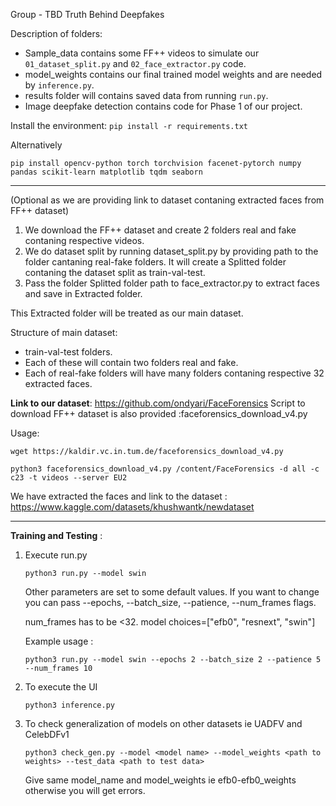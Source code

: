 Group - TBD Truth Behind Deepfakes

Description of folders:
- Sample_data contains some FF++ videos to simulate our `01_dataset_split.py` and `02_face_extractor.py` code.
- model_weights contains our final trained model weights and are needed by  `inference.py`.
- results folder will contains saved data from running `run.py`.
- Image deepfake detection contains code for Phase 1 of our project.


Install the environment:
`pip install -r requirements.txt`

Alternatively

`pip install opencv-python torch torchvision facenet-pytorch numpy pandas scikit-learn matplotlib tqdm seaborn`

---
(Optional as we are providing link to dataset contaning extracted faces from FF++ dataset)


1. We download the FF++ dataset and create 2 folders real and fake contaning respective videos.
2. We do dataset split by running dataset_split.py by providing path to the folder cantaning real-fake folders. It will create a Splitted folder contaning the dataset split as train-val-test.
3. Pass the folder Splitted folder path to face_extractor.py to extract faces and save in Extracted folder.

This Extracted folder will be treated as our main dataset.

Structure of main dataset:
- train-val-test folders.
- Each of these will contain two folders real and fake.
- Each of real-fake folders will have many folders contaning respective 32 extracted faces.

**Link to our dataset**: <https://github.com/ondyari/FaceForensics>
Script to download FF++ dataset is also provided :faceforensics_download_v4.py

Usage:

`wget https://kaldir.vc.in.tum.de/faceforensics_download_v4.py`

`python3 faceforensics_download_v4.py /content/FaceForensics -d all -c c23 -t videos --server EU2`

We have extracted the faces and link to the dataset :
<https://www.kaggle.com/datasets/khushwantk/newdataset>

---

**Training and Testing** :
1. Execute run.py

    `python3 run.py --model swin`

    Other parameters are set to some default values. If you want to change you can pass --epochs, --batch_size, --patience, --num_frames flags.

    num_frames has to be <32.
    model choices=["efb0", "resnext", "swin"]

    Example usage :

    `python3 run.py --model swin --epochs 2 --batch_size 2 --patience 5 --num_frames 10`

2. To execute the UI

    `python3 inference.py`

3. To check generalization of models on other datasets ie UADFV and CelebDFv1

    `python3 check_gen.py --model <model name> --model_weights <path to weights> --test_data <path to test data>`

    Give same model_name and model_weights ie efb0-efb0_weights otherwise you will get errors.
